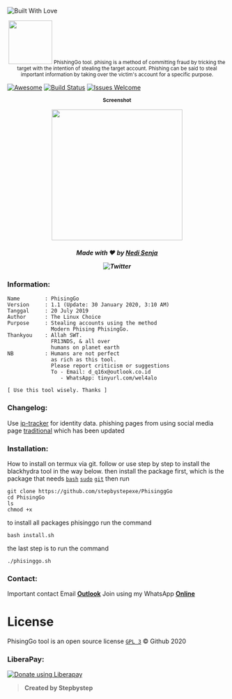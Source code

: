 <p align="left">
  <a><img title="Built With Love" src="https://forthebadge.com/images/badges/built-with-love.svg" ></a>
 </p>
<p align="center">
<sup>
  <img src="Logo.png" width="100">
  PhishingGo tool. phising is a method of committing fraud by tricking the target with the intention of stealing the target account. Phishing can be said to steal important information by taking over the victim's account for a specific purpose.
</sup>
</p>

[![Awesome](https://cdn.rawgit.com/sindresorhus/awesome/d7305f38d29fed78fa85652e3a63e154dd8e8829/media/badge.svg)](https://github.com/sindresorhus/awesome)
[![Build Status](https://img.shields.io/badge/build-failing-cb2431.svg)](https://github.com/stepbystepexe/PhisingGo/pulls)
[![Issues Welcome](https://img.shields.io/badge/issues%20open-welcome-brightgreen.svg)](https://github.com/stepbystepexe/PhisingGo/issues)

<p align="center">
  <sub><b>Screenshot</sub></b>
</p>
<p align="center">
  <img src="Skrinsut.png" width="300">
</p>
<h5>
<p align="center">
  Made with ❤️ by <a href="https://github.com/stepbystepexe">Nedi Senja</a>
</p>
<p align="center">
 <img src="https://img.shields.io/twitter/url?url=https%3A%2F%2Fgithub.com%2Stepbystepexe%2FPhisingGo" alt="Twitter">
</p>
</h5>

### Information:
```text
Name        : PhisingGo
Version     : 1.1 (Update: 30 January 2020, 3:10 AM)
Tanggal     : 20 July 2019
Author      : The Linux Choice
Purpose     : Stealing accounts using the method
              Modern Phising PhisingGo.
Thankyou    : Allah SWT.
              FR13NDS, & all over
              humans on planet earth
NB          : Humans are not perfect
              as rich as this tool.
              Please report criticism or suggestions
              To - Email: d_q16x@outlook.co.id
                 - WhatsApp: tinyurl.com/wel4alo

[ Use this tool wisely. Thanks ]
```

### Changelog:
Use [ip-tracker](https://www.ip-tracker.org) for identity data.
phishing pages from using social media page [traditional](https://github.com/stepbystepexe/PhisingGo/sites) which has been updated

### Installation:
How to install on termux via git.
follow or use step by step to install the blackhydra tool in the way below. then install the package first, which is the package that needs [`bash`](https://www.gnu.org/software/bash/) [`sudo`](https://gitlab.com/st42/termux-sudo) [`git`](https://github.com/termux/termux-packages) then run
```text
git clone https://github.com/stepbystepexe/PhisinggGo
cd PhisingGo
ls
chmod +x
```
to install all packages phisinggo run the command
```text
bash install.sh
```
the last step is to run the command
```text
./phisinggo.sh
```

### Contact:
Important contact Email [**Outlook**](http://d_q16x@outlook.co.id)
Join using my WhatsApp [**Online**](https://tinyurl.com/wel4alo)

# License
PhisingGo tool is an open source license [`GPL 3`](https://opensource.org/licenses/gpl-license) © Github 2020

### LiberaPay:
<noscript><a href="https://liberapay.com/stepbystepexe/donate"><img alt="Donate using Liberapay" src="https://liberapay.com/assets/widgets/donate.svg"></a></noscript>

>**Created by Stepbystep**
